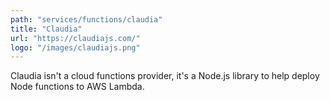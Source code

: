 ```yaml
---
path: "services/functions/claudia"
title: "Claudia"
url: "https://claudiajs.com/"
logo: "/images/claudiajs.png"
---
```


Claudia isn't a cloud functions provider, it's a Node.js library to help deploy Node functions to AWS Lambda.
